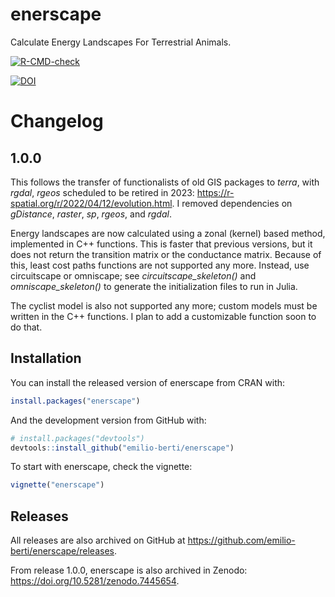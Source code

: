 
<!-- README.md is generated from README.Rmd. Please edit that file -->

# enerscape

Calculate Energy Landscapes For Terrestrial Animals.

<!-- badges: start -->

[![R-CMD-check](https://github.com/emilio-berti/enerscape/workflows/R-CMD-check/badge.svg)](https://github.com/emilio-berti/enerscape/actions)

[![DOI](https://zenodo.org/badge/DOI/10.5281/zenodo.7445654.svg)](https://doi.org/10.5281/zenodo.7445654)

<!-- badges: end -->

# Changelog

## 1.0.0

This follows the transfer of functionalists of old GIS packages to _terra_, with _rgdal_, _rgeos_ scheduled to be retired in 2023: <https://r-spatial.org/r/2022/04/12/evolution.html>. I removed dependencies on _gDistance_, _raster_, _sp_, _rgeos_, and _rgdal_.

Energy landscapes are now calculated using a zonal (kernel) based method, implemented in C++ functions.
This is faster that previous versions, but it does not return the transition matrix or the conductance matrix.
Because of this, least cost paths functions are not supported any more.
Instead, use circuitscape or omniscape; see *circuitscape_skeleton()* and *omniscape_skeleton()* to generate the initialization files to run in Julia.

The cyclist model is also not supported any more; custom models must be written in the C++ functions.
I plan to add a customizable function soon to do that.

## Installation

You can install the released version of enerscape from CRAN with:

```r
install.packages("enerscape")
```

And the development version from GitHub with:

```r
# install.packages("devtools")
devtools::install_github("emilio-berti/enerscape")
```

To start with enerscape, check the vignette:
```r
vignette("enerscape")
```

## Releases

All releases are also archived on GitHub at <https://github.com/emilio-berti/enerscape/releases>.

From release 1.0.0, enerscape is also archived in Zenodo: <https://doi.org/10.5281/zenodo.7445654>.

